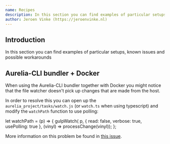 ```yaml
---
name: Recipes
description: In this section you can find examples of particular setups, known issues and possible workarounds
author: Jeroen Vinke (https://jeroenvinke.nl)
---
```


## Introduction
In this section you can find examples of particular setups, known issues and possible workarounds

## Aurelia-CLI bundler + Docker

When using the Aurelia-CLI bundler together with Docker you might notice that the file watcher doesn't pick up changes that are made from the host.

In order to resolve this you can open up the `aurelia_project/tasks/watch.js` (or `watch.ts` when using typescript) and modify the `watchPath` function to use polling:

<code-listing heading="Build options">
  <source-code lang="JavaScript">
  let watchPath = (p) => {
    gulpWatch(
      p,
      {
        read: false,
        verbose: true,
        usePolling: true
      },
      (vinyl) => processChange(vinyl));
  };
  </source-code>
</code-listing>

More information on this problem be found in [this issue](https://github.com/floatdrop/gulp-watch/issues/174).
